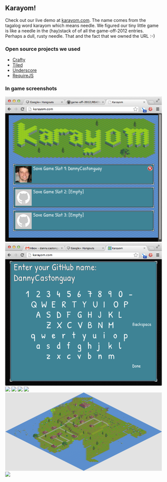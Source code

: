 ## Karayom!

Check out our live demo at [karayom.com](http://karayom.com). The name comes from the tagalog word karayom which means needle. We figured our tiny little game is like a needle in the (hay)stack of of all the game-off-2012 entries. Perhaps a dull, rusty needle. That and the fact that we owned the URL :-)

### Open source projects we used

- [Crafty](http://craftyjs.com/)
- [Tiled](http://www.mapeditor.org/)
- [Underscore](http://documentcloud.github.com/underscore/)
- [RequireJS](http://requirejs.org/)

### In game screenshots

<img src="https://github.com/AntPortal/game-off-2012/blob/master/assets/screenshots/Karayom-load_game.png?raw=true" style="border:0;">
<img src="https://github.com/AntPortal/game-off-2012/blob/master/assets/screenshots/Karayom-3.png?raw=true" style="border:0;">
<img src="https://raw.github.com/AntPortal/game-off-2012/master/assets/screenshots/Karayom.png" style="border:0;">
<img src="https://raw.github.com/AntPortal/game-off-2012/master/assets/screenshots/Karayom-2.png" style="border:0;">
<img src="https://raw.github.com/AntPortal/game-off-2012/master/assets/screenshots/Karayom-4.png" style="border:0;">
<img src="https://raw.github.com/AntPortal/game-off-2012/master/assets/screenshots/Karayom_commit.png" style="border:0;">
<img src="https://github.com/AntPortal/game-off-2012/blob/master/assets/screenshots/Karayom_map.png?raw=true" style="border:0;">
<img src="https://raw.github.com/AntPortal/game-off-2012/master/assets/screenshots/Karayom-github_link.png" style="border:0;">